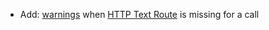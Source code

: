 * Add: [warnings](report/steps#warnings) when [HTTP Text Route](HTTP/data-coverage#text-routes) is missing for a call